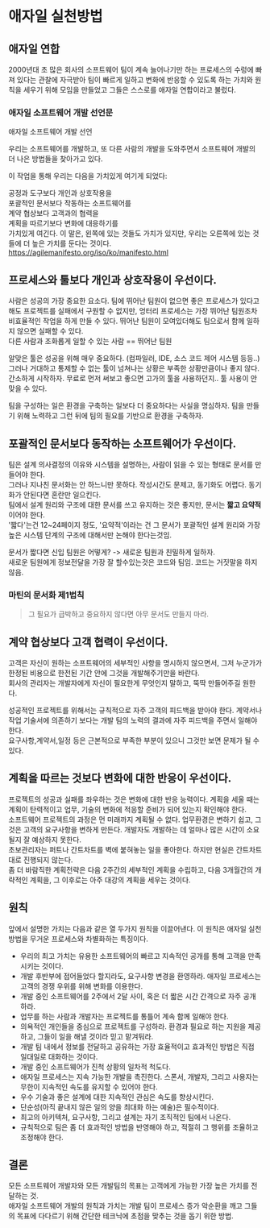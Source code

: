 # 애자일 실천방법

## 애자일 연합
2000년대 초 많은 회사의 소프트웨어 팀이 계속 늘어나기만 하는 프로세스의 수렁에 빠져 있다는 관찰에 자극받아 팀이 빠르게 일하고 변화에 반응할 수 있도록 하는 가치와 원칙을 세우기 위해 모임을 만들었고 그들은 스스로를 애자일 연합이라고 불렀다.

### 애자일 소프트웨어 개발 선언문
애자일 소프트웨어 개발 선언  
  
우리는 소프트웨어를 개발하고, 또 다른 사람의 개발을 도와주면서 소프트웨어 개발의 더 나은 방법들을 찾아가고 있다.  
  
이 작업을 통해 우리는 다음을 가치있게 여기게 되었다:  
  
공정과 도구보다 개인과 상호작용을  
포괄적인 문서보다 작동하는 소프트웨어를  
계약 협상보다 고객과의 협력을  
계획을 따르기보다 변화에 대응하기를  
가치있게 여긴다. 이 말은, 왼쪽에 있는 것들도 가치가 있지만, 우리는 오른쪽에 있는 것들에 더 높은 가치를 둔다는 것이다.  
https://agilemanifesto.org/iso/ko/manifesto.html  

## 프로세스와 툴보다 개인과 상호작용이 우선이다.
사람은 성공의 가장 중요한 요소다. 팀에 뛰어난 팀원이 없으면 좋은 프로세스가 있다고 해도 프로젝트를 실패에서 구원할 수 없지만, 엉터리 프로세스는 가장 뛰어난 팀원조차 비효율적인 작업을 하게 만들 수 있다. 뛰어난 팀원이 모여있더해도 팀으로서 함께 일하지 않으면 실패할 수 있다.    
다른 사람과 조화롭게 일할 수 있는 사람 == 뛰어난 팀원  
  
알맞은 툴은 성공을 위해 매우 중요하다. (컴파일러, IDE, 소스 코드 제어 시스템 등등..) 그러나 거대하고 통제할 수 없는 툴이 넘쳐나는 상황은 부족한 상황만큼이나 좋지 않다.  
간소하게 시작하자. 무료로 먼저 써보고 좋으면 고가의 툴을 사용하던지.. 툴 사용이 안맞을 수 있다.  
  
팀을 구성하는 일은 환경을 구축하는 일보다 더 중요하다는 사실을 명심하자. 팀을 만들기 위해 노력하고 그런 뒤에 팀의 필요를 기반으로 환경을 구축하자.  

## 포괄적인 문서보다 동작하는 소프트웨어가 우선이다.
팀은 설계 의사결정의 이유와 시스템을 설명하는, 사람이 읽을 수 있는 형태로 문서를 만들어야 한다.  
그러나 지나친 문서화는 안 하느니만 못하다. 작성시간도 문제고, 동기화도 어렵다. 동기화가 안된다면 혼란만 일으킨다.  
팀에서 설계 원리와 구조에 대한 문서를 쓰고 유지하는 것은 좋지만, 문서는 **짧고 요약적**이어야 한다.  
'짧다'는건 12~24페이지 정도, '요약적'이라는 건 그 문서가 포괄적인 설계 원리와 가장 높은 시스템 단계의 구조에 대해서만 논해야 한다는것임.  
  
문서가 짧다면 신입 팀원은 어떻게? -> 새로운 팀원과 친밀하게 일하자.  
새로운 팀원에게 정보전달을 가장 잘 할수있는것은 코드와 팀임. 코드는 거짓말을 하지 않음.  
  
### 마틴의 문서화 제1법칙
> 그 필요가 급박하고 중요하지 않다면 아무 문서도 만들지 마라.

## 계약 협상보다 고객 협력이 우선이다.
고객은 자신이 원하는 소프트웨어의 세부적인 사항을 명시하지 않으면서, 그저 누군가가 한정된 비용으로 한전된 기간 안에 그것을 개발해주기만을 바란다.  
회사의 관리자는 개발자에게 자신이 필요한게 무엇인지 말하고, 뚝딱 만들어주길 원한다.  
  
성공적인 프로젝트를 위해서는 규칙적으로 자주 고객의 피드백을 받아야 한다. 계약서나 작업 기술서에 의존하기 보다는 개발 팀의 노력의 결과에 자주 피드백을 주면서 일해야한다.  
요구사항,계약서,일정 등은 근본적으로 부족한 부분이 있으니 그것만 보면 문제가 될 수 있다.  
  
## 계획을 따르는 것보다 변화에 대한 반응이 우선이다. 
프로젝트의 성공과 실패를 좌우하는 것은 변화에 대한 반응 능력이다. 계획을 세울 때는 계획이 탄력적이고 업무, 기술의 변화에 적응할 준비가 되어 있는지 확인해야 한다.  
소프트웨어 프로젝트의 과정은 먼 미래까지 계획될 수 없다. 업무환경은 변하기 쉽고, 그것은 고객의 요구사항을 변하게 만든다. 개발자도 개발하는 데 얼마나 많은 시간이 소요될지 잘 예상하지 못한다.  
초보관리자는 퍼트나 간트차트를 벽에 붙혀놓는 일을 좋아한다. 하지만 현실은 간트차트대로 진행되지 않는다.  
좀 더 바람직한 계획전략은 다음 2주간의 세부적인 계획을 수립하고, 다음 3개월간의 개략적인 계획을, 그 이후로는 아주 대강의 계획을 세우는 것이다.  

## 원칙
앞에서 설명한 가치는 다음과 같은 열 두가지 원칙을 이끌어낸다. 이 원칙은 애자일 실천방법을 무거운 프로세스와 차별화하는 특징이다.  

 - 우리의 최고 가치는 유용한 소프트웨어의 빠르고 지속적인 공개를 통해 고객을 만족시키는 것이다.
 - 개발 후반부에 접어들었다 할지라도, 요구사항 변경을 환영하라. 애자일 프로세스는 고객의 경쟁 우위를 위해 변화를 이용한다.
 - 개발 중인 소프트웨어를 2주에서 2달 사이, 혹은 더 짧은 시간 간격으로 자주 공개하라.
 - 업무를 하는 사람과 개발자는 프로젝트를 통틀어 계속 함께 일해야 한다.
 - 의욕적인 개인들을 중심으로 프로젝트를 구성하라. 환경과 필요로 하는 지원을 제공하고, 그들이 일을 해낼 것이라 믿고 맡겨둬라.
 - 개발 팀 내에서 정보를 전달하고 공유하는 가장 효율적이고 효과적인 방법은 직접 일대일로 대화하는 것이다.
 - 개발 중인 소프트웨어가 진척 상황의 일차적 척도다.
 - 애자일 프로세스는 지속 가능한 개발을 촉진한다. 스폰서, 개발자, 그리고 사용자는 무한이 지속적인 속도를 유지할 수 있어야 한다.
 - 우수 기술과 좋은 설계에 대한 지속적인 관심은 속도를 향상시킨다.
 - 단순성(아직 끝내지 않은 일의 양을 최대화 하는 예술)은 필수적이다.
 - 최고의 아키텍처, 요구사항, 그리고 설계는 자기 조직적인 팀에서 나온다.
 - 규칙적으로 팀은 좀 더 효과적인 방법을 반영해야 하고, 적절히 그 행위를 조율하고 조정해야 한다.

## 결론
모든 소프트웨어 개발자와 모든 개발팀의 목표는 고객에게 가능한 가장 높은 가치를 전달하는 것.  
애자일 소프트웨어 개발의 원칙과 가치는 개발 팀이 프로세스 증가 악순환을 깨고 그들의 목표에 다다르기 위해 간단한 테크닉에 초점을 맞추는 것을 돕기 위한 방법.































